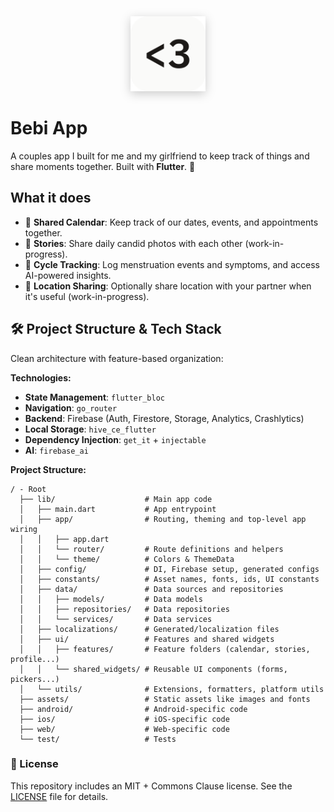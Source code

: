 <div align="center">
  <img src="assets/app_logo/app_logo_readme.png" alt="The Bebi App Logo" width="120" height="120" style="filter: drop-shadow(0 4px 8px rgba(0, 0, 0, 0.2));">
</div>

# Bebi App

A couples app I built for me and my girlfriend to keep track of things and share moments together. Built with **Flutter**. 💙

## What it does

- 📅 **Shared Calendar**: Keep track of our dates, events, and appointments together.
- 📸 **Stories**: Share daily candid photos with each other (work-in-progress).
- 🌸 **Cycle Tracking**: Log menstruation events and symptoms, and access AI-powered insights.
- 📍 **Location Sharing**: Optionally share location with your partner when it's useful (work-in-progress).

## 🛠️ Project Structure & Tech Stack

Clean architecture with feature-based organization:

**Technologies:**
- **State Management**: `flutter_bloc`
- **Navigation**: `go_router` 
- **Backend**: Firebase (Auth, Firestore, Storage, Analytics, Crashlytics)
- **Local Storage**: `hive_ce_flutter`
- **Dependency Injection**: `get_it` + `injectable`
- **AI**: `firebase_ai`

**Project Structure:**
```
/ - Root
  ├── lib/                    # Main app code
  │   ├── main.dart           # App entrypoint
  │   ├── app/                # Routing, theming and top-level app wiring
  │   │   ├── app.dart
  │   │   └── router/         # Route definitions and helpers
  │   │   └── theme/          # Colors & ThemeData
  │   ├── config/             # DI, Firebase setup, generated configs
  │   ├── constants/          # Asset names, fonts, ids, UI constants
  │   ├── data/               # Data sources and repositories
  │   │   ├── models/         # Data models
  │   │   ├── repositories/   # Data repositories
  │   │   └── services/       # Data services
  │   ├── localizations/      # Generated/localization files
  │   ├── ui/                 # Features and shared widgets
  │   │   ├── features/       # Feature folders (calendar, stories, profile...)
  │   │   └── shared_widgets/ # Reusable UI components (forms, pickers...)
  │   └── utils/              # Extensions, formatters, platform utils
  ├── assets/                 # Static assets like images and fonts
  ├── android/                # Android-specific code
  ├── ios/                    # iOS-specific code
  ├── web/                    # Web-specific code
  └── test/                   # Tests
```

### 📝 License

This repository includes an MIT + Commons Clause license. See the [LICENSE](LICENSE) file for details.
